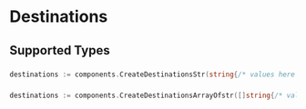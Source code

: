 # Destinations


## Supported Types

### 

```go
destinations := components.CreateDestinationsStr(string{/* values here */})
```

### 

```go
destinations := components.CreateDestinationsArrayOfstr([]string{/* values here */})
```

